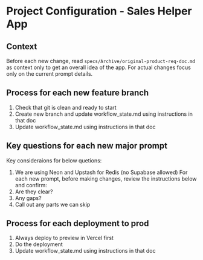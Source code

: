 # Project Configuration - Sales Helper App

## Context
Before each new change, read `specs/Archive/original-product-req-doc.md` as context only to get an overall idea of the app. For actual changes focus only on the current prompt details.


## Process for each new feature branch
1. Check that git is clean and ready to start 
2. Create new branch and update workflow_state.md using instructions in that doc
3. Update workflow_state.md using instructions in that doc


## Key questions for each new major prompt
Key consideraions for below quetions:
1. We are using Neon and Upstash for Redis (no Supabase allowed)
For each new prompt, before making changes, review the instructions below and confirm:
1. Are they clear?
2. Any gaps?  
3. Call out any parts we can skip

 


## Process for each deployment to prod
1. Always deploy to preview in Vercel first
2. Do the deployment
3. Update workflow_state.md using instructions in that doc


